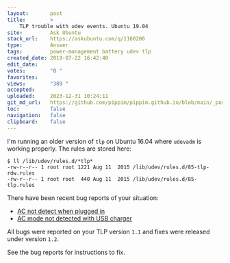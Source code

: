 ```yaml
---
layout:       post
title:        >
    TLP trouble with udev events. Ubuntu 19.04
site:         Ask Ubuntu
stack_url:    https://askubuntu.com/q/1160206
type:         Answer
tags:         power-management battery udev tlp
created_date: 2019-07-22 16:42:40
edit_date:    
votes:        "0 "
favorites:    
views:        "389 "
accepted:     
uploaded:     2023-12-31 10:24:11
git_md_url:   https://github.com/pippim/pippim.github.io/blob/main/_posts/2019/2019-07-22-TLP-trouble-with-udev-events.-Ubuntu-19.04.md
toc:          false
navigation:   false
clipboard:    false
---
```


I'm running an older version of `tlp` on Ubuntu 16.04 where `udevadm` is working properly. The rules are stored here:

``` 
$ ll /lib/udev/rules.d/*tlp*
-rw-r--r-- 1 root root 1221 Aug 11  2015 /lib/udev/rules.d/85-tlp-rdw.rules
-rw-r--r-- 1 root root  440 Aug 11  2015 /lib/udev/rules.d/85-tlp.rules
```

There have been recent bug reports of your situation:

- [AC not detect when plugged in][1]
- [AC mode not detected with USB charger][2]

All bugs were reported on your TLP version `1.1` and fixes were released under version `1.2`.

See the bug reports for instructions to fix.


  [1]: https://github.com/linrunner/TLP/issues/375
  [2]: https://github.com/linrunner/TLP/issues/320
